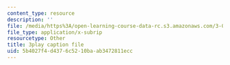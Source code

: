 ```yaml
---
content_type: resource
description: ''
file: /media/https%3A/open-learning-course-data-rc.s3.amazonaws.com/3-091sc-introduction-to-solid-state-chemistry-fall-2010/5b4027f4d4376c5210baab3472811ecc_LHRZLeQ2aaM.srt
file_type: application/x-subrip
resourcetype: Other
title: 3play caption file
uid: 5b4027f4-d437-6c52-10ba-ab3472811ecc
---
```

